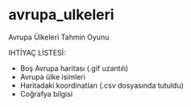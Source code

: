 # avrupa_ulkeleri
Avrupa Ülkeleri Tahmin Oyunu

IHTİYAÇ LİSTESİ:

* Boş Avrupa haritası (.gif uzantılı)
* Avrupa ülke isimleri
* Haritadaki koordinatları (.csv dosyasında tutuldu)
* Coğrafya bilgisi 
